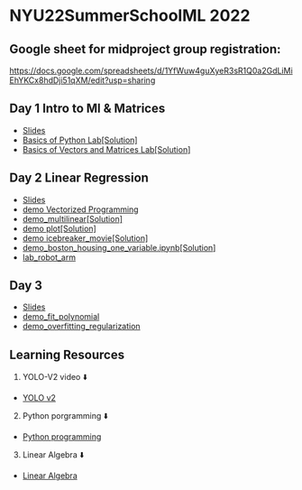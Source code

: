 # NYU22SummerSchoolML 2022

## Google sheet for midproject group registration: 
https://docs.google.com/spreadsheets/d/1YfWuw4guXyeR3sR1Q0a2GdLiMiEhYKCx8hdDji51qXM/edit?usp=sharing

## Day 1 Intro to Ml & Matrices
- [Slides](https://github.com/xchen793/NYU22SummerSchoolML/blob/main/Day1/Day%20One.pdf)
- [Basics of Python Lab](https://github.com/xchen793/NYU22SummerSchoolML/blob/main/Day1/demo_python_basics.ipynb)[[Solution]](https://github.com/xchen793/NYU22SummerSchoolML/blob/main/Day1/demo_python_basics_with_solution.ipynb)
- [Basics of Vectors and Matrices Lab](https://github.com/xchen793/NYU22SummerSchoolML/blob/main/Day1/demo_vectors_matrices.ipynb)[[Solution]](https://github.com/xchen793/NYU22SummerSchoolML/blob/main/Day1/demo_vectors_matrices_solution.ipynb)

## Day 2 Linear Regression
- [Slides](https://github.com/xchen793/NYU22SummerSchoolML/blob/main/Day2/Day%202%20Linear%20Regression.pdf)
- [demo Vectorized Programming](https://github.com/xchen793/NYU22SummerSchoolML/blob/main/Day2/vectorize_programming.ipynb)
- [demo_multilinear](https://github.com/xchen793/NYU22SummerSchoolML/blob/main/Day2/demo_multilinear.ipynb)[[Solution]](https://github.com/xchen793/NYU22SummerSchoolML/blob/main/Day2/demo_multilinear_sol.ipynb)
- [demo plot](https://github.com/xchen793/NYU22SummerSchoolML/blob/main/Day2/demo_plot.ipynb)[[Solution]](https://github.com/xchen793/NYU22SummerSchoolML/blob/main/Day2/demo_plot_with_solution.ipynb)
- [demo icebreaker_movie](https://github.com/xchen793/NYU22SummerSchoolML/blob/main/Day2/icebreaker_movie.ipynb)[[Solution]](https://github.com/xchen793/NYU22SummerSchoolML/blob/main/Day2/icebreaker_movie_solution.ipynb)
- [demo_boston_housing_one_variable.ipynb](https://github.com/xchen793/NYU22SummerSchoolML/blob/main/Day2/demo_boston_housing_one_variable.ipynb)[[Solution]](https://github.com/xchen793/NYU22SummerSchoolML/blob/main/Day2/demo_boston_housing_one_variable_sol.ipynb)
- [lab_robot_arm](https://github.com/xchen793/NYU22SummerSchoolML/blob/main/Day2/lab_robot_arm.ipynb)

## Day 3 
- [Slides](https://github.com/xchen793/NYU22SummerSchoolML/blob/main/Day3/Day_3__Overfitting_and_Regularization.pdf)
- [demo_fit_polynomial](https://github.com/xchen793/NYU22SummerSchoolML/blob/main/Day3/demo_fit_polynomial.ipynb)
- [demo_overfitting_regularization](https://github.com/xchen793/NYU22SummerSchoolML/blob/main/Day3/demo_overfitting_regularization.ipynb)

## Learning Resources
1. YOLO-V2 video ⬇️
- [YOLO v2](https://www.youtube.com/watch?v=VOC3huqHrss)
2. Python porgramming ⬇️
- [Python programming](https://www.youtube.com/playlist?list=PL-osiE80TeTskrapNbzXhwoFUiLCjGgY7)
3. Linear Algebra ⬇️
- [Linear Algebra](https://www.youtube.com/playlist?list=PLZHQObOWTQDPD3MizzM2xVFitgF8hE_ab)
